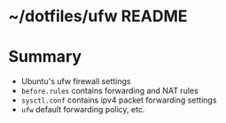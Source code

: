 ~/dotfiles/ufw README
======================
# Summary
- Ubuntu's ufw firewall settings
- `before.rules` contains forwarding and NAT rules
- `sysctl.conf` contains ipv4 packet forwarding settings
- `ufw` default forwarding policy, etc.

